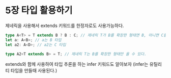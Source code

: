 # 5장 타입 활용하기

제네릭을 사용해서 extends 키워드를 한정자로도 사용가능하다.

```typescript
type A<T> = T extends B ? B : C; // 제네릭 T가 B를 확장한 형태면 B, 아니면 C를 타입으로 지정
let a: A<B>; // a는 B 타입
let a2: A<D>; // a2는 C 타입

type A2<T extends B> = T; // 제네릭 T는 B를 확장한 형태만 올 수 있다.
```

extends와 함께 사용하여 타입 추론을 하는 infer 키워드도 알아보자
(infer는 유틸리티 타입을 만들때 사용된다.)

```typescript

```
